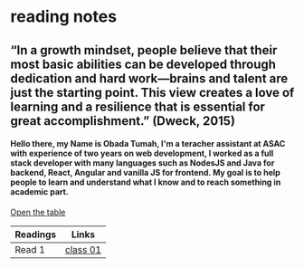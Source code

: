 # reading notes

##  “In a growth mindset, people believe that their most basic abilities can be developed through dedication and hard work—brains and talent are just the starting point. This view creates a love of learning and a resilience that is essential for great accomplishment.” (Dweck, 2015)

#### Hello there, my Name is Obada Tumah, I'm a teracher assistant at ASAC with experience of two years on web development, I worked as a full stack developer with many languages such as NodesJS and Java for backend, React, Angular and vanilla JS for frontend. My goal is to help people to learn and understand what I know and to reach something in academic part.


[Open the table](https://tumaho.github.io/reading-notes-new/)

Readings | Links
-------- | ------
Read 1| [class 01]( https://tumaho.github.io/reading-notes-new/class-01)